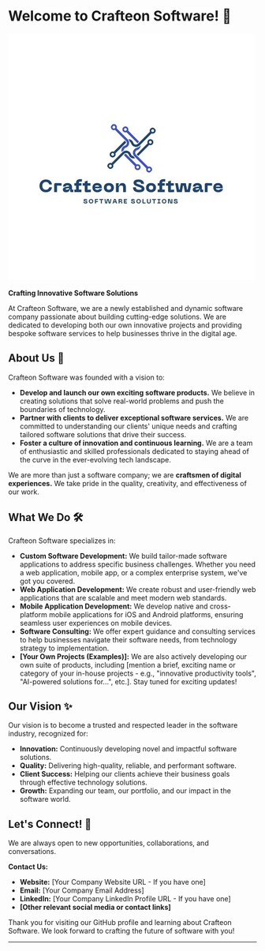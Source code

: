 # Welcome to Crafteon Software! 👋

![Crafteon Software Logo](4.jpg)

**Crafting Innovative Software Solutions**

At Crafteon Software, we are a newly established and dynamic software company passionate about building cutting-edge solutions. We are dedicated to developing both our own innovative projects and providing bespoke software services to help businesses thrive in the digital age.

## About Us 🚀

Crafteon Software was founded with a vision to:

*   **Develop and launch our own exciting software products.** We believe in creating solutions that solve real-world problems and push the boundaries of technology.
*   **Partner with clients to deliver exceptional software services.**  We are committed to understanding our clients' unique needs and crafting tailored software solutions that drive their success.
*   **Foster a culture of innovation and continuous learning.** We are a team of enthusiastic and skilled professionals dedicated to staying ahead of the curve in the ever-evolving tech landscape.

We are more than just a software company; we are **craftsmen of digital experiences.** We take pride in the quality, creativity, and effectiveness of our work.

## What We Do 🛠️

Crafteon Software specializes in:

*   **Custom Software Development:** We build tailor-made software applications to address specific business challenges. Whether you need a web application, mobile app, or a complex enterprise system, we've got you covered.
*   **Web Application Development:** We create robust and user-friendly web applications that are scalable and meet modern web standards.
*   **Mobile Application Development:** We develop native and cross-platform mobile applications for iOS and Android platforms, ensuring seamless user experiences on mobile devices.
*   **Software Consulting:**  We offer expert guidance and consulting services to help businesses navigate their software needs, from technology strategy to implementation.
*   **[Your Own Projects (Examples)]:**  We are also actively developing our own suite of products, including [mention a brief, exciting name or category of your in-house projects - e.g., "innovative productivity tools", "AI-powered solutions for...", etc.].  Stay tuned for exciting updates!

## Our Vision ✨

Our vision is to become a trusted and respected leader in the software industry, recognized for:

*   **Innovation:**  Continuously developing novel and impactful software solutions.
*   **Quality:** Delivering high-quality, reliable, and performant software.
*   **Client Success:**  Helping our clients achieve their business goals through effective technology solutions.
*   **Growth:** Expanding our team, our portfolio, and our impact in the software world.

## Let's Connect! 🤝

We are always open to new opportunities, collaborations, and conversations.

**Contact Us:**

*   **Website:** [Your Company Website URL - If you have one]
*   **Email:** [Your Company Email Address]
*   **LinkedIn:** [Your Company LinkedIn Profile URL - If you have one]
*   **[Other relevant social media or contact links]**

Thank you for visiting our GitHub profile and learning about Crafteon Software. We look forward to crafting the future of software with you!

---